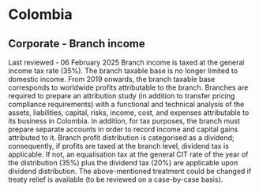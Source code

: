 # Colombia
## Corporate - Branch income
Last reviewed - 06 February 2025
Branch income is taxed at the general income tax rate (35%).
The branch taxable base is no longer limited to domestic income. From 2019 onwards, the branch taxable base corresponds to worldwide profits attributable to the branch.
Branches are required to prepare an attribution study (in addition to transfer pricing compliance requirements) with a functional and technical analysis of the assets, liabilities, capital, risks, income, cost, and expenses attributable to its business in Colombia.
In addition, for tax purposes, the branch must prepare separate accounts in order to record income and capital gains attributed to it.
Branch profit distribution is categorised as a dividend; consequently, if profits are taxed at the branch level, dividend tax is applicable. If not, an equalisation tax at the general CIT rate of the year of the distribution (35%) plus the dividend tax (20%) are applicable upon dividend distribution. The above-mentioned treatment could be changed if treaty relief is available (to be reviewed on a case-by-case basis).
